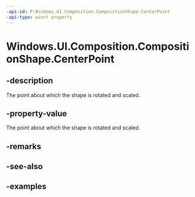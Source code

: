 ```yaml
---
-api-id: P:Windows.UI.Composition.CompositionShape.CenterPoint
-api-type: winrt property
---
```


<!-- Property syntax.
public Vector2 CenterPoint { get;  set; }
-->

# Windows.UI.Composition.CompositionShape.CenterPoint

## -description

The point about which the shape is rotated and scaled.



## -property-value

The point about which the shape is rotated and scaled.

## -remarks

## -see-also

## -examples

